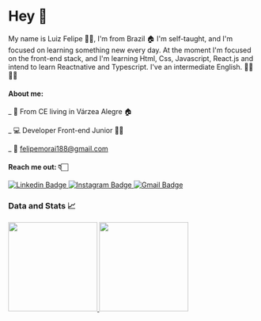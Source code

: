 # Hey  :wave: 
My name is Luiz Felipe 🏳️‍🌈, I'm from Brazil :house:  I'm self-taught, and I'm focused on learning something new every day. At the moment I'm focused on the front-end stack, and I'm learning Html, Css, Javascript, React.js and intend to learn Reactnative and Typescript. I've an intermediate English. 🧑🏻👨‍💻

#### About me:
_ :city_sunrise: From CE living in Várzea Alegre :house:

_ 💻 Developer Front-end Junior 👨‍💻

_ 📧 felipemorai188@gmail.com

#### Reach me out: 👇🏻

[
![Linkedin Badge](https://img.shields.io/badge/-LinkedIn-blue?style=flat-square&logo=Linkedin&logoColor=white&link=https://www.linkedin.com/in/luiz-felipe-da-silva-morais-8b351820a/)
](https://www.linkedin.com/in/luiz-felipe-da-silva-morais-8b351820a/)[
![Instagram Badge](https://img.shields.io/badge/-Instagram-orange?style=flat-square&logo=Instagram&logoColor=white&link=https://www.instagram.com/luizfelipemorais88/)
](https://www.instagram.com/luizfelipemorais88/)
[![Gmail Badge](https://img.shields.io/badge/-Gmail-red?style=flat-square&logo=Gmail&logoColor=white&link=https://mail.google.com/mail/u/0/felipemorai188@gmail.com)
](https://mail.google.com/mail/u/0/felipemorai188@gmail.com)

### Data and Stats 📈
<div>
  <a href="https://github.com/felipemorai">
  <img height="180em" src="https://github-readme-stats.vercel.app/api?username=felipemorai&show_icons=true&theme=dracula&include_all_commits=true&count_private=true"/>
  <img height="180em" src="https://github-readme-stats.vercel.app/api/top-langs/?username=felipemorai&layout=compact&langs_count-16&theme=dracula" />
</div>
